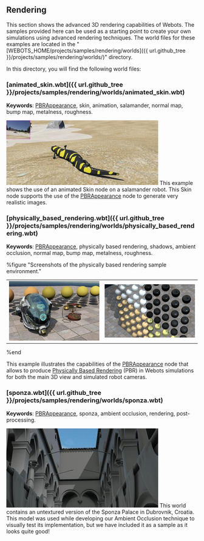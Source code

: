 ## Rendering

This section shows the advanced 3D rendering capabilities of Webots.
The samples provided here can be used as a starting point to create your own simulations using advanced rendering techniques.
The world files for these examples are located in the "[WEBOTS\_HOME/projects/samples/rendering/worlds]({{ url.github_tree }}/projects/samples/rendering/worlds/)" directory.

In this directory, you will find the following world files:

### [animated\_skin.wbt]({{ url.github_tree }}/projects/samples/rendering/worlds/animated_skin.wbt)

**Keywords**: [PBRAppearance](../reference/pbrappearance.md), skin, animation, salamander, normal map, bump map, metalness, roughness.

![animated_skin.png](images/samples/animated_skin.thumbnail.jpg) This example shows the use of an animated Skin node on a salamander robot. This Skin node supports the use of the [PBRAppearance](../reference/pbrappearance.md) node to generate very realistic images.

### [physically\_based\_rendering.wbt]({{ url.github_tree }}/projects/samples/rendering/worlds/physically_based_rendering.wbt)

**Keywords**: [PBRAppearance](../reference/pbrappearance.md), physically based rendering, shadows, ambient occlusion, normal map, bump map, metalness, roughness.

%figure "Screenshots of the physically based rendering sample environment."

|     |     |
|:---:|:---:|
| ![apartment_a.png](images/samples/physically_based_rendering_telephone.thumbnail.jpg) | ![apartment_b.png](images/samples/physically_based_rendering_sphere_grid.thumbnail.jpg) |

%end

This example illustrates the capabilities of the [PBRAppearance](../reference/pbrappearance.md) node that allows to produce [Physically Based Rendering](https://en.wikipedia.org/wiki/Physically_based_rendering) (PBR) in Webots simulations for both the main 3D view and simulated robot cameras.

### [sponza.wbt]({{ url.github_tree }}/projects/samples/rendering/worlds/sponza.wbt)

**Keywords**: [PBRAppearance](../reference/pbrappearance.md), sponza, ambient occlusion, rendering, post-processing.

![sponza.png](images/samples/sponza.thumbnail.jpg) This world contains an untextured version of the Sponza Palace in Dubrovnik, Croatia. This model was used while developing our Ambient Occlusion technique to visually test its implementation, but we have included it as a sample as it looks quite good!
